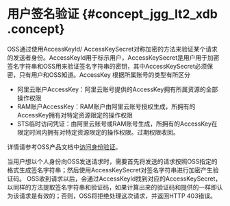 # 用户签名验证 {#concept_jgg_lt2_xdb .concept}

OSS通过使用AccessKeyId/ AccessKeySecret对称加密的方法来验证某个请求的发送者身份。AccessKeyId用于标示用户，AccessKeySecret是用户用于加密签名字符串和OSS用来验证签名字符串的密钥，其中AccessKeySecret必须保密，只有用户和OSS知道。AccessKey 根据所属账号的类型有所区分

-   阿里云账户AccessKey：阿里云账号提供的AccessKey拥有所属资源的全部操作权限
-   RAM账户AccessKey：RAM账户由阿里云账号授权生成，所拥有的AccessKey拥有对特定资源限定的操作权限
-   STS临时访问凭证：由阿里云账号或RAM账号生成，所拥有的AccessKey在限定时间内拥有对特定资源限定的操作权限。过期权限收回。

详情请参考OSS产品文档中[访问身份验证](../../../../../intl.zh-CN/开发指南/权限控制/权限控制概述.md#)。

当用户想以个人身份向OSS发送请求时，需要首先将发送的请求按照OSS指定的格式生成签名字符串；然后使用AccessKeySecret对签名字符串进行加密产生验证码。 OSS收到请求以后，会通过AccessKeyId找到对应的AccessKeySecret，以同样的方法提取签名字符串和验证码，如果计算出来的验证码和提供的一样即认为该请求是有效的；否则，OSS将拒绝处理这次请求，并返回HTTP 403错误。

